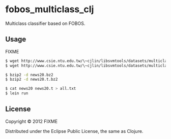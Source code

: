 # fobos_multiclass_clj

Multiclass classifier based on FOBOS.

## Usage

FIXME

```sh
$ wget http://www.csie.ntu.edu.tw/\~cjlin/libsvmtools/datasets/multiclass/news20.bz2
$ wget http://www.csie.ntu.edu.tw/\~cjlin/libsvmtools/datasets/multiclass/news20.t.bz2

$ bzip2 -d news20.bz2
$ bzip2 -d news20.t.bz2

$ cat news20 news20.t > all.txt
$ lein run
```

## License

Copyright © 2012 FIXME

Distributed under the Eclipse Public License, the same as Clojure.

